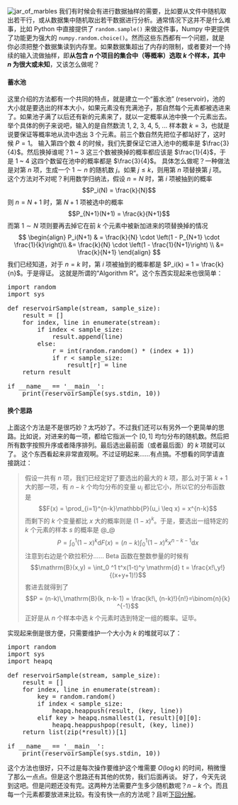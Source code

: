 ![jar_of_marbles](http://www.jlao.net/wp-content/uploads/2015/10/jar_of_marbles.jpg) 我们有时候会有进行数据抽样的需要，比如要从文件中随机取出若干行，或从数据集中随机取出若干数据进行分析。通常情况下这并不是什么难事，比如 Python 中直接提供了 `random.sample()` 来做这件事，Numpy 中更提供了功能更为强大的 `numpy.random.choice()`。然而这些东西都有一个问题，就是你必须把整个数据集读到内存里。如果数据集超出了内存的限制，或者要对一个持续的输入流做抽样，即**从包含 $n$ 个项目的集合中（等概率）选取 $k$ 个样本，其中 $n$ 为很大或未知**，又该怎么做呢？ 

#### 蓄水池

这里介绍的方法都有一个共同的特点，就是建立一个“蓄水池” (reservoir)，池的大小就是要选出的样本大小，如果元素没有充满池子，那自然每个元素都被选进来了。如果池子满了以后还有新的元素来了，就以一定概率从池中换一个元素出去。 举个具体的例子来说吧，输入的是自然数流 1, 2, 3, 4, 5, ... 样本数 $k = 3$，也就是说要保证等概率地从流中选出 3 个元素。前三个数自然先把位子都站好了，这时候 $P = 1$。 输入第四个数 4 的时候，我们先要保证它进入池中的概率是 $\frac{3}{4}$。然后换掉谁呢？1 ~ 3 这三个数被换掉的概率都应该是 $\frac{1}{4}$，于是 1 ~ 4 这四个数留在池中的概率都是 $\frac{3}{4}$。 具体怎么做呢？一种做法是对第 $n$ 项，生成一个 $1 \sim n$ 的随机数 $j$。如果 $j \leq k$，则用第 $n$ 项替换第 $j$ 项。 这个方法对不对呢？利用数学归纳法，假设 $n = N$ 时，第 $i$ 项被抽到的概率 $$P_i(N) = \frac{k}{N}$$ 则 $n = N+1$ 时，第 $N+1$ 项被选中的概率 $$P_{N+1}(N+1) = \frac{k}{N+1}$$ 而第 $1 \sim N$ 项则要再去掉它在前 $k$ 个元素中被新加进来的项替换掉的情况 $$ \begin{align} P_i(N+1) & = \frac{k}{N} \cdot \left(1 - P_{N+1} \cdot \frac{1}{k}\right)\\ &= \frac{k}{N} \cdot \left(1 - \frac{1}{N+1}\right) \\ &= \frac{k}{N+1} \end{align} $$ 我们已经知道，对于 $n = k$ 时，第 $i$ 项被抽到的概率都是 $P_i(k) = 1 = \frac{k}{n}$。于是得证。 这就是所谓的“Algorithm R”。这个东西实现起来也很简单：

<pre class="lang:python decode:true ">import random
import sys

def reservoirSample(stream, sample_size):
    result = []
    for index, line in enumerate(stream):
        if index < sample_size:
            result.append(line)
        else:
            r = int(random.random() * (index + 1))
            if r < sample_size:
                result[r] = line
    return result

if __name__ == '__main__':
    print(reservoirSample(sys.stdin, 10))</pre>

#### 换个思路

上面这个方法是不是很巧妙？太巧妙了。不过我们还可以有另外一个更简单的思路。比如说，对进来的每一项，都给它指派一个 $[0,1]$ 均匀分布的随机数。然后把所有数字按照升序或者降序排列。最后选出最前面（或者最后面）的 $k$ 项就可以了。 这个东西看起来非常直观啊。不过证明起来……有点搞。不想看的同学请直接跳过：

> 假设一共有 $n$ 项，我们已经定好了要选出的最大的 $k$ 项，那么对于第 $k+1$ 大的那一项，有 $n-k$ 个均匀分布的变量 $u_i$ 都比它小，所以它的分布函数是 $$F(x) = \prod_{i=1}^{n-k}\mathbb{P}(u_i \leq x) = x^{n-k}$$ 而剩下的 $k$ 个变量都比 $x$ 大的概率则是 $(1-x)^k$。于是，要选出一组特定的 $k$ 个元素的样本 $s$ 的概率是 @_@ $$P = \int_0^1 (1-x)^k \mathrm{d} F(x) = (n-k)\int_0^1(1-x)^k x^{n-k-1} \mathrm{d} x$$ 注意到右边是个欧拉积分…… Beta 函数在整数参量的时候有 $$\mathrm{B}(x,y) = \int_0 ^1 t^x(1-t)^y \mathrm{d} t = \frac{x!\,y!}{(x+y+1)!}$$ 套进去就得到了 $$P = (n-k)\,\mathrm{B}(k, n-k-1) = \frac{k!\, (n-k)!}{n!}=\binom{n}{k} ^{-1}$$ 正好是从 $n$ 个样本中选 $k$ 个元素时选到特定一组的概率。证毕。

实现起来倒是很方便，只需要维护一个大小为 $k$ 的堆就可以了：

<pre class="lang:python decode:true ">import random
import sys
import heapq

def reservoirSample(stream, sample_size):
    result = []
    for index, line in enumerate(stream):
        key = random.random()
        if index < sample_size:
            heapq.heappush(result, (key, line))
        elif key > heapq.nsmallest(1, result)[0][0]:
            heapq.heappushpop(result, (key, line))
    return list(zip(*result))[1]

if __name__ == '__main__':
    print(reservoirSample(sys.stdin, 10))</pre>

这个方法也很好，只不过是每次操作要维护这个堆需要 $O(\log k)$ 的时间，稍微慢了那么一点点。但是这个思路还有其他的优势，我们后面再谈。 好了，今天先说到这吧。但是问题还没有完。这两种方法需要产生多少随机数呢？$n -k$ 个。而且每一个元素都要放进来比较。有没有快一点的方法呢？且听[下回分解](http://www.jlao.net/zh/technology/10268/)。
